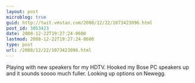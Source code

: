 ```yaml
---
layout: post
microblog: true
guid: http://twit.vmstan.com/2008/12/22/1073423096.html
post_id: 3053423
date: 2008-12-22T19:27:24-0600
lastmod: 2008-12-22T19:27:24-0600
type: post
url: /2008/12/22/1073423096.html
---
```

Playing with new speakers for my HDTV. Hooked my Bose PC speakers up and it sounds soooo much fuller. Looking up options on Newegg.
